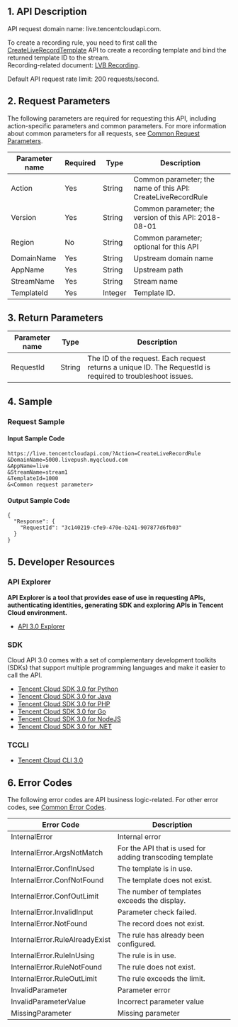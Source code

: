 ## 1. API Description

API request domain name: live.tencentcloudapi.com.

To create a recording rule, you need to first call the [CreateLiveRecordTemplate](/document/product/267/32614) API to create a recording template and bind the returned template ID to the stream.
<br>Recording-related document: [LVB Recording](/document/product/267/32739).

Default API request rate limit: 200 requests/second.

## 2. Request Parameters

The following parameters are required for requesting this API, including action-specific parameters and common parameters. For more information about common parameters for all requests, see [Common Request Parameters](/document/api/267/20459).

| Parameter name | Required | Type | Description |
|---------|---------|---------|---------|
| Action | Yes | String | Common parameter; the name of this API: CreateLiveRecordRule |
| Version | Yes | String | Common parameter; the version of this API: 2018-08-01 |
| Region | No | String | Common parameter; optional for this API |
| DomainName | Yes | String | Upstream domain name |
| AppName | Yes | String | Upstream path |
| StreamName | Yes | String | Stream name |
| TemplateId | Yes | Integer | Template ID. |

## 3. Return Parameters

| Parameter name | Type | Description |
|---------|---------|---------|
| RequestId | String | The ID of the request. Each request returns a unique ID. The RequestId is required to troubleshoot issues.|

## 4. Sample

### Request Sample

#### Input Sample Code

```
https://live.tencentcloudapi.com/?Action=CreateLiveRecordRule
&DomainName=5000.livepush.myqcloud.com
&AppName=live
&StreamName=stream1
&TemplateId=1000
&<Common request parameter>
```

#### Output Sample Code

```
{
  "Response": {
    "RequestId": "3c140219-cfe9-470e-b241-907877d6fb03"
  }
}
```


## 5. Developer Resources

### API Explorer

**API Explorer is a tool that provides ease of use in requesting APIs, authenticating identities, generating SDK and exploring APIs in Tencent Cloud environment.**

* [API 3.0 Explorer](https://console.cloud.tencent.com/api/explorer?Product=live&Version=2018-08-01&Action=CreateLiveRecordRule)

### SDK

Cloud API 3.0 comes with a set of complementary development toolkits (SDKs) that support multiple programming languages and make it easier to call the API.

* [Tencent Cloud SDK 3.0 for Python](https://github.com/TencentCloud/tencentcloud-sdk-python)
* [Tencent Cloud SDK 3.0 for Java](https://github.com/TencentCloud/tencentcloud-sdk-java)
* [Tencent Cloud SDK 3.0 for PHP](https://github.com/TencentCloud/tencentcloud-sdk-php)
* [Tencent Cloud SDK 3.0 for Go](https://github.com/TencentCloud/tencentcloud-sdk-go)
* [Tencent Cloud SDK 3.0 for NodeJS](https://github.com/TencentCloud/tencentcloud-sdk-nodejs)
* [Tencent Cloud SDK 3.0 for .NET](https://github.com/TencentCloud/tencentcloud-sdk-dotnet)

### TCCLI

* [Tencent Cloud CLI 3.0](https://cloud.tencent.com/document/product/440/6176)

## 6. Error Codes

The following error codes are API business logic-related. For other error codes, see [Common Error Codes](/document/api/267/20461#.E5.85.AC.E5.85.B1.E9.94.99.E8.AF.AF.E7.A0.81).

| Error Code | Description |
|---------|---------|
| InternalError | Internal error |
| InternalError.ArgsNotMatch | For the API that is used for adding transcoding template |
| InternalError.ConfInUsed | The template is in use. |
| InternalError.ConfNotFound | The template does not exist. |
| InternalError.ConfOutLimit | The number of templates exceeds the display. |
| InternalError.InvalidInput | Parameter check failed. |
| InternalError.NotFound | The record does not exist. |
| InternalError.RuleAlreadyExist | The rule has already been configured. |
| InternalError.RuleInUsing | The rule is in use. |
| InternalError.RuleNotFound | The rule does not exist. |
| InternalError.RuleOutLimit | The rule exceeds the limit. |
| InvalidParameter | Parameter error |
| InvalidParameterValue | Incorrect parameter value |
| MissingParameter | Missing parameter |

